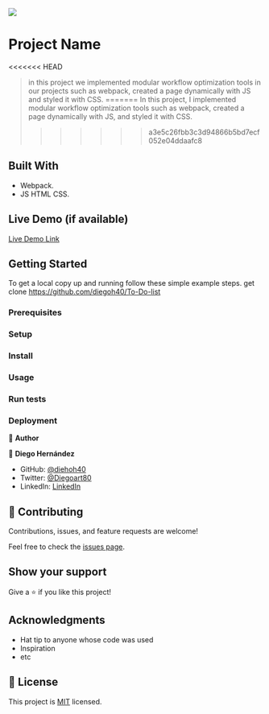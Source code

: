 ![](https://img.shields.io/badge/Microverse-blueviolet)

# Project Name
<<<<<<< HEAD

> in this project we implemented modular workflow optimization tools in our projects such as webpack, created a page dynamically with JS and styled it with CSS.
=======
> In this project, I implemented modular workflow optimization tools such as webpack, created a page dynamically with JS, and styled it with CSS.
>>>>>>> a3e5c26fbb3c3d94866b5bd7ecf052e04ddaafc8

## Built With
- Webpack.
- JS HTML CSS.

## Live Demo (if available)
[Live Demo Link](https://livedemo.com)

## Getting Started
To get a local copy up and running follow these simple example steps.
get clone https://github.com/diegoh40/To-Do-list

### Prerequisites

### Setup

### Install

### Usage

### Run tests

### Deployment



👤 **Author**

👤 **Diego Hernández**

- GitHub: [@diehoh40](https://github.com/diegoh40)
- Twitter: [@Diegoart80](https://twitter.com/twitterhandle)
- LinkedIn: [LinkedIn](https://www.linkedin.com/in/diego-hernández-25280a100/)

## 🤝 Contributing

Contributions, issues, and feature requests are welcome!

Feel free to check the [issues page](../../issues/).

## Show your support

Give a ⭐️ if you like this project!

## Acknowledgments

- Hat tip to anyone whose code was used
- Inspiration
- etc

## 📝 License

This project is [MIT](./MIT.md) licensed.
